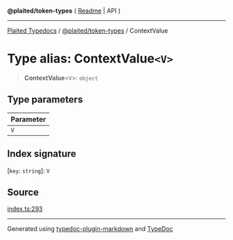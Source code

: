 **@plaited/token-types** ( [Readme](../README.md) \| API )

***

[Plaited Typedocs](../../../modules.md) / [@plaited/token-types](../modules.md) / ContextValue

# Type alias: ContextValue`<V>`

> **ContextValue**\<`V`\>: `object`

## Type parameters

| Parameter |
| :------ |
| `V` |

## Index signature

 \[`key`: `string`\]: `V`

## Source

[index.ts:293](https://github.com/plaited/plaited/blob/b151218/libs/token-types/src/index.ts#L293)

***

Generated using [typedoc-plugin-markdown](https://www.npmjs.com/package/typedoc-plugin-markdown) and [TypeDoc](https://typedoc.org/)
